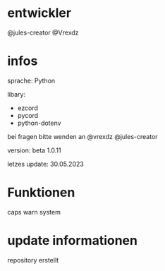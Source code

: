 # entwickler
@jules-creator
@Vrexdz

# infos
sprache: Python

libary:

- ezcord
- pycord
- python-dotenv


bei fragen bitte wenden an 
@vrexdz
@jules-creator 


version:
beta 1.0.11

letzes update:
30.05.2023


# Funktionen
caps warn system


# update informationen
repository erstellt
